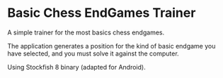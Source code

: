 # Basic Chess EndGames Trainer

A simple trainer for the most basics chess endgames.

The application generates a position for the kind of basic endgame you have selected, and you must solve it against the computer.

Using Stockfish 8 binary (adapted for Android).
